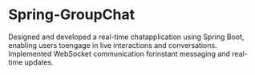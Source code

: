 # Spring-GroupChat
Designed and developed a real-time chatapplication using Spring Boot, enabling users toengage in live interactions and conversations.
Implemented WebSocket communication forinstant messaging and real-time updates.
